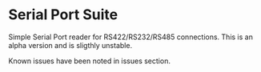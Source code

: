 # Serial Port Suite

Simple Serial Port reader for RS422/RS232/RS485 connections.
This is an alpha version and is sligthly unstable.

Known issues have been noted in issues section.
